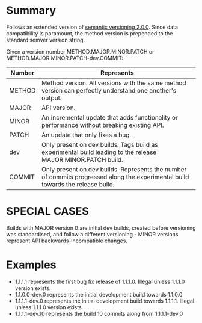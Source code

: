 # Summary

Follows an extended version of [semantic versioning 2.0.0](https://semver.org/). Since data compatibility is paramount, the method version is prepended to the standard semver version string.

Given a version number METHOD.MAJOR.MINOR.PATCH or METHOD.MAJOR.MINOR.PATCH-dev.COMMIT:

| Number | Represents |
| - | - |
| METHOD | Method version. All versions with the same method version can perfectly understand one another's output. |
| MAJOR | API version. |
| MINOR | An incremental update that adds functionality or performance without breaking existing API. |
| PATCH | An update that only fixes a bug. |
| dev | Only present on dev builds. Tags build as experimental build leading to the release MAJOR.MINOR.PATCH build. |
| COMMIT | Only present on dev builds. Represents the number of commits progressed along the experimental build towards the release build. |

# SPECIAL CASES

Builds with MAJOR version 0 are initial dev builds, created before versioning was standardised, and follow a different versioning - MINOR versions represent API backwards-incompatible changes.

# Examples

* 1.1.1.1 represents the first bug fix release of 1.1.1.0. Illegal unless 1.1.1.0 version exists.
* 1.1.0.0-dev.0 represents the initial development build towards 1.1.0.0
* 1.1.1.1-dev.0 represents the initial development build towards 1.1.1.1. Illegal unless 1.1.1.0 version exists.
* 1.1.1.1-dev.10 represents the build 10 commits along from 1.1.1.1-dev.0
